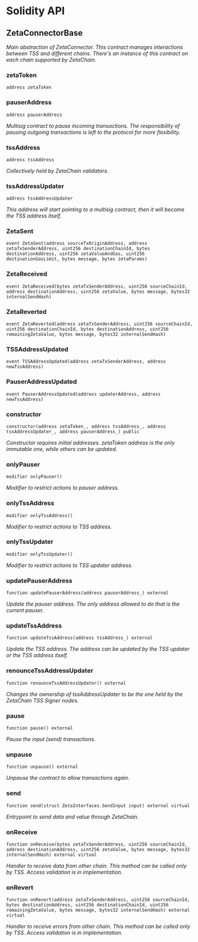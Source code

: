 # Solidity API

## ZetaConnectorBase

_Main abstraction of ZetaConnector.
This contract manages interactions between TSS and different chains.
There's an instance of this contract on each chain supported by ZetaChain._

### zetaToken

```solidity
address zetaToken
```

### pauserAddress

```solidity
address pauserAddress
```

_Multisig contract to pause incoming transactions.
The responsibility of pausing outgoing transactions is left to the protocol for more flexibility._

### tssAddress

```solidity
address tssAddress
```

_Collectively held by ZetaChain validators._

### tssAddressUpdater

```solidity
address tssAddressUpdater
```

_This address will start pointing to a multisig contract, then it will become the TSS address itself._

### ZetaSent

```solidity
event ZetaSent(address sourceTxOriginAddress, address zetaTxSenderAddress, uint256 destinationChainId, bytes destinationAddress, uint256 zetaValueAndGas, uint256 destinationGasLimit, bytes message, bytes zetaParams)
```

### ZetaReceived

```solidity
event ZetaReceived(bytes zetaTxSenderAddress, uint256 sourceChainId, address destinationAddress, uint256 zetaValue, bytes message, bytes32 internalSendHash)
```

### ZetaReverted

```solidity
event ZetaReverted(address zetaTxSenderAddress, uint256 sourceChainId, uint256 destinationChainId, bytes destinationAddress, uint256 remainingZetaValue, bytes message, bytes32 internalSendHash)
```

### TSSAddressUpdated

```solidity
event TSSAddressUpdated(address zetaTxSenderAddress, address newTssAddress)
```

### PauserAddressUpdated

```solidity
event PauserAddressUpdated(address updaterAddress, address newTssAddress)
```

### constructor

```solidity
constructor(address zetaToken_, address tssAddress_, address tssAddressUpdater_, address pauserAddress_) public
```

_Constructor requires initial addresses.
zetaToken address is the only immutable one, while others can be updated._

### onlyPauser

```solidity
modifier onlyPauser()
```

_Modifier to restrict actions to pauser address._

### onlyTssAddress

```solidity
modifier onlyTssAddress()
```

_Modifier to restrict actions to TSS address._

### onlyTssUpdater

```solidity
modifier onlyTssUpdater()
```

_Modifier to restrict actions to TSS updater address._

### updatePauserAddress

```solidity
function updatePauserAddress(address pauserAddress_) external
```

_Update the pauser address. The only address allowed to do that is the current pauser._

### updateTssAddress

```solidity
function updateTssAddress(address tssAddress_) external
```

_Update the TSS address. The address can be updated by the TSS updater or the TSS address itself._

### renounceTssAddressUpdater

```solidity
function renounceTssAddressUpdater() external
```

_Changes the ownership of tssAddressUpdater to be the one held by the ZetaChain TSS Signer nodes._

### pause

```solidity
function pause() external
```

_Pause the input (send) transactions._

### unpause

```solidity
function unpause() external
```

_Unpause the contract to allow transactions again._

### send

```solidity
function send(struct ZetaInterfaces.SendInput input) external virtual
```

_Entrypoint to send data and value through ZetaChain._

### onReceive

```solidity
function onReceive(bytes zetaTxSenderAddress, uint256 sourceChainId, address destinationAddress, uint256 zetaValue, bytes message, bytes32 internalSendHash) external virtual
```

_Handler to receive data from other chain.
This method can be called only by TSS. Access validation is in implementation._

### onRevert

```solidity
function onRevert(address zetaTxSenderAddress, uint256 sourceChainId, bytes destinationAddress, uint256 destinationChainId, uint256 remainingZetaValue, bytes message, bytes32 internalSendHash) external virtual
```

_Handler to receive errors from other chain.
This method can be called only by TSS. Access validation is in implementation._

